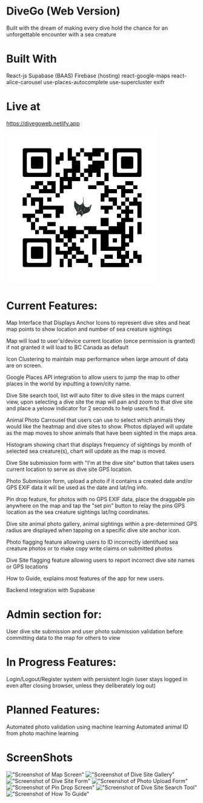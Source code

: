 # DiveGo (Web Version) 
Built with the dream of making every dive hold the chance for an unforgettable encounter with a sea creature 

# Built With
React-js
Supabase (BAAS)
Firebase (hosting)
react-google-maps
react-alice-carousel
use-places-autocomplete
use-supercluster
exifr

# Live at
https://divegoweb.netlify.app

!["Web Version QR"](https://github.com/Freem11/divego/blob/master/wetmap/src/images/WebVersion.png)

# Current Features:

Map Interface that Displays Anchor Icons to represent dive sites and heat map points to show location and number of sea creature sightings 

Map will load to user's/device current location (once permission is granted) if not granted it will load to BC Canada as default

Icon Clustering to maintain map performance when large amount of data are on screen.

Google Places API integration to allow users to jump the map to other places in the world by inputting a town/city name.

Dive Site search tool, list will auto filter to dive sites in the maps current view, upon selecting a dive site the map will pan and zoom to that dive site and place a yeloow indicator for 2 seconds to help users find it.

Animal Photo Carrousel that users can use to select which animals they would like the heatmap and dive sites to show. Photos diplayed will update as the map moves to show animals that have been sighted in the maps area.

Histogram showing chart that displays frequency of sightings by month of selected sea creature(s), chart will update as the map is moved.

Dive Site submission form with "I'm at the dive site" button that takes users current location to serve as dive site GPS location.

Photo Submission form, upload a photo if it contains a created date and/or GPS EXIF data it will be used as the date and lat/lng info.

Pin drop feature, for photos with no GPS EXIF data, place the draggable pin anywhere on the map and tap the "set pin" button to relay the pins GPS location as the sea creature sightings lat/lng coordinates. 

Dive site animal photo gallery, animal sightings within a pre-determined GPS radius are displayed when tapping on a specific dive site anchor icon.

Photo flagging feature allowing users to ID incorrectly identifued sea creature photos or to make copy write claims on submitted photos

Dive Site flagging feature allowing users to report incorrect dive site names or GPS locations

How to Guide, explains most features of the app for new users. 

Backend integration with Supabase 

# Admin section for:

User dive site submission and user photo submission validation before committing data to the map for others to view

# In Progress Features:

Login/Logout/Register system with persistent login (user stays logged in even after closing browser, unless they deliberately log out)

# Planned Features:

Automated photo validation using machine learning 
Automated animal ID from photo machine learning 


# ScreenShots
!["Screenshot of Map Screen"](https://github.com/Freem11/divego/blob/master/wetmap/src/images/Overview.png)
!["Screenshot of Dive Site Gallery"](https://github.com/Freem11/divego/blob/master/wetmap/src/images/DiveSitePhotos.png)
!["Screenshot of Dive Site Form"](https://github.com/Freem11/divego/blob/master/wetmap/src/images/DiveSiteNew.png)
!["Screenshot of Photo Upload Form"](https://github.com/Freem11/divego/blob/master/wetmap/src/images/PhotoSubmit.png)
!["Screenshot of Pin Drop Screen"](https://github.com/Freem11/divego/blob/master/wetmap/src/images/PinDrop.png)
!["Screenshot of Dive Site Search Tool"](https://github.com/Freem11/divego/blob/master/wetmap/src/images/DiveSiteSearch.png)
!["Screenshot of How To Guide"](https://github.com/Freem11/divego/blob/master/wetmap/src/images/HowToGuide.png)
